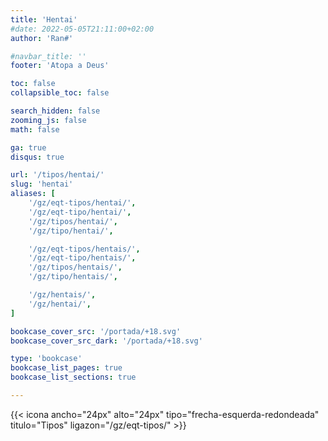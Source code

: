 ```yaml
---
title: 'Hentai'
#date: 2022-05-05T21:11:00+02:00
author: 'Ran#'

#navbar_title: ''
footer: 'Atopa a Deus'

toc: false
collapsible_toc: false

search_hidden: false
zooming_js: false
math: false

ga: true
disqus: true

url: '/tipos/hentai/'
slug: 'hentai'
aliases: [
    '/gz/eqt-tipos/hentai/',
    '/gz/eqt-tipo/hentai/',
    '/gz/tipos/hentai/',
    '/gz/tipo/hentai/',

    '/gz/eqt-tipos/hentais/',
    '/gz/eqt-tipo/hentais/',
    '/gz/tipos/hentais/',
    '/gz/tipo/hentais/',

    '/gz/hentais/',
    '/gz/hentai/',
]

bookcase_cover_src: '/portada/+18.svg'
bookcase_cover_src_dark: '/portada/+18.svg'

type: 'bookcase'
bookcase_list_pages: true
bookcase_list_sections: true

---
```


{{< icona ancho="24px" alto="24px" tipo="frecha-esquerda-redondeada" titulo="Tipos" ligazon="/gz/eqt-tipos/" >}}
